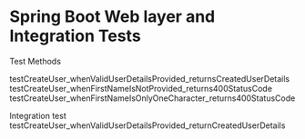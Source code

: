 # Spring Boot Web layer and Integration Tests

Test Methods

testCreateUser_whenValidUserDetailsProvided_returnsCreatedUserDetails
testCreateUser_whenFirstNameIsNotProvided_returns400StatusCode
testCreateUser_whenFirstNameIsOnlyOneCharacter_returns400StatusCode

Integration test
testCreateUser_whenValidUserDetailsProvided_returnCreatedUserDetails